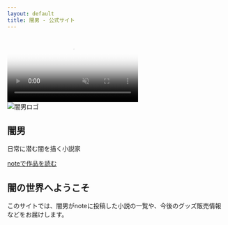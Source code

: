 ```yaml
---
layout: default
title: 闇男 - 公式サイト
---
```


<section class="hero">

  <!-- 動画背景 -->
  <div class="video-background">
    <video autoplay muted loop playsinline poster="{{ '/assets/images/video-poster.jpg' | relative_url }}">
      <source src="{{ '/assets/videos/background.webm' | relative_url }}" type="video/webm">
      <source src="{{ '/assets/videos/background.mp4' | relative_url }}" type="video/mp4">
      お使いのブラウザは動画をサポートしていません。
    </video>
    <div class="video-overlay"></div>
  </div>


  <!-- コンテンツ -->
  <div class="hero-content">
    <img src="{{ '/assets/images/logo.png' | relative_url }}" 
         alt="闇男ロゴ" 
         class="hero-logo">
    <h1>闇男</h1>
    <p>日常に潜む闇を描く小説家</p>
    <a href="https://note.com/yamiotoko" target="_blank" class="note-link">
      noteで作品を読む
    </a>
  </div>
</section>

<section class="about-section">
  <div class="container">
    <h2>闇の世界へようこそ</h2>
    <p>このサイトでは、闇男がnoteに投稿した小説の一覧や、今後のグッズ販売情報などをお届けします。</p>
  </div>
</section>